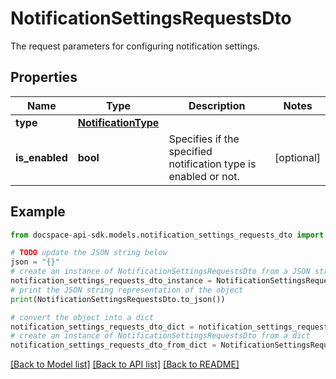 # NotificationSettingsRequestsDto
The request parameters for configuring notification settings.

## Properties

Name | Type | Description | Notes
------------ | ------------- | ------------- | -------------
**type** | [**NotificationType**](NotificationType.md) |  | 
**is_enabled** | **bool** | Specifies if the specified notification type is enabled or not. | [optional] 

## Example

```python
from docspace-api-sdk.models.notification_settings_requests_dto import NotificationSettingsRequestsDto

# TODO update the JSON string below
json = "{}"
# create an instance of NotificationSettingsRequestsDto from a JSON string
notification_settings_requests_dto_instance = NotificationSettingsRequestsDto.from_json(json)
# print the JSON string representation of the object
print(NotificationSettingsRequestsDto.to_json())

# convert the object into a dict
notification_settings_requests_dto_dict = notification_settings_requests_dto_instance.to_dict()
# create an instance of NotificationSettingsRequestsDto from a dict
notification_settings_requests_dto_from_dict = NotificationSettingsRequestsDto.from_dict(notification_settings_requests_dto_dict)
```
[[Back to Model list]](../README.md#documentation-for-models) [[Back to API list]](../README.md#documentation-for-api-endpoints) [[Back to README]](../README.md)


